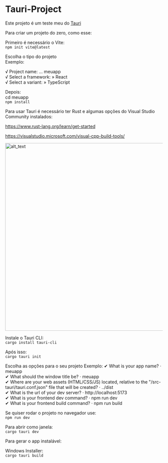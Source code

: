 # Tauri-Project


Este projeto é um teste meu do [Tauri](https://tauri.app/)

Para criar um projeto do zero, como esse:

Primeiro é necessário o Vite:</br>
`npm init vite@latest`

Escolha o tipo do projeto</br>
Exemplo:

√ Project name: ... meuapp</br>
√ Select a framework: » React</br>
√ Select a variant: » TypeScript</br>

Depois:</br>
cd meuapp</br>
`npm install`

Para usar Tauri é necessário ter Rust e algumas opções do Visual Studio Community instalados:</br>

https://www.rust-lang.org/learn/get-started</br>

https://visualstudio.microsoft.com/visual-cpp-build-tools/</br>

[<img alt="alt_text" width="600px" src="https://tauri.app/assets/images/vs-installer-dark-03cefd64bd4335f718aacc8f4842d2bb.png#gh-dark-mode-only" />](https://tauri.app/v1/guides/getting-started/prerequisites)

Instale o Tauri CLI: </br>
`cargo install tauri-cli`</br>

Após isso:</br>
`cargo tauri init`

Escolha as opções para o seu projeto
Exemplo:
✔ What is your app name? · meuapp</br>
✔ What should the window title be? · meuapp</br>
✔ Where are your web assets (HTML/CSS/JS) located, relative to the "<current dir>/src-tauri/tauri.conf.json" file that will be created? · ../dist</br>
✔ What is the url of your dev server? · http://localhost:5173</br>
✔ What is your frontend dev command? · npm run dev</br>
✔ What is your frontend build command? · npm run build</br>

Se quiser rodar o projeto no navegador use:</br>
`npm run dev`

Para abrir como janela:</br>
`cargo tauri dev`

Para gerar o app instalável:</br>

Windows Installer:</br>
`cargo tauri build`
